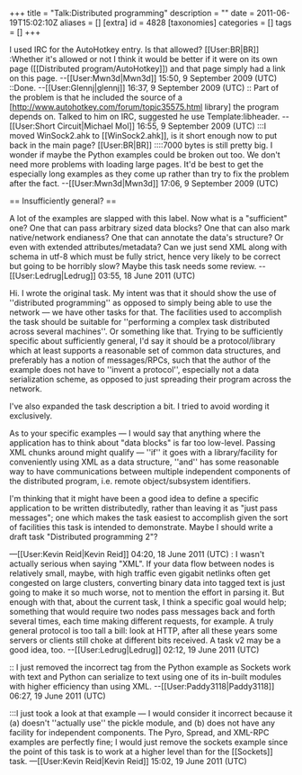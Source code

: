 +++
title = "Talk:Distributed programming"
description = ""
date = 2011-06-19T15:02:10Z
aliases = []
[extra]
id = 4828
[taxonomies]
categories = []
tags = []
+++

I used IRC for the AutoHotkey entry. Is that allowed? [[User:BR|BR]]
:Whether it's allowed or not I think it would be better if it were on its own page ([[Distributed program/AutoHotkey]]) and that page simply had a link on this page. --[[User:Mwn3d|Mwn3d]] 15:50, 9 September 2009 (UTC)
::Done. --[[User:Glennj|glennj]] 16:37, 9 September 2009 (UTC)
:: Part of the problem is that he included the source of a [http://www.autohotkey.com/forum/topic35575.html library] the program depends on.  Talked to him on IRC, suggested he use Template:libheader. --[[User:Short Circuit|Michael Mol]] 16:55, 9 September 2009 (UTC)
:::I moved WinSock2.ahk to [[WinSock2.ahk]], is it short enough now to put back in the main page? [[User:BR|BR]]
::::7000 bytes is still pretty big. I wonder if maybe the Python examples could be broken out too. We don't need more problems with loading large pages. It'd be best to get the especially long examples as they come up rather than try to fix the problem after the fact. --[[User:Mwn3d|Mwn3d]] 17:06, 9 September 2009 (UTC)

== Insufficiently general? ==

A lot of the examples are slapped with this label.  Now what is a "sufficient" one?  One that can pass arbitrary sized data blocks?  One that can also mark native/network endianess?  One that can annotate the data's structure?  Or even with extended attributes/metadata?  Can we just send XML along with schema in utf-8 which must be fully strict, hence very likely to be correct but going to be horribly slow?  Maybe this task needs some review. --[[User:Ledrug|Ledrug]] 03:55, 18 June 2011 (UTC)

Hi. I wrote the original task. My intent was that it should show the use of ''distributed programming'' as opposed to simply being able to use the network — we have other tasks for that. The facilities used to accomplish the task should be suitable for ''performing a complex task distributed across several machines''. Or something like that. Trying to be sufficiently specific about sufficiently general, I'd say it should be a protocol/library which at least supports a reasonable set of common data structures, and preferably has a notion of messages/RPCs, such that the author of the example does not have to ''invent a protocol'', especially not a data serialization scheme, as opposed to just spreading their program across the network. 

I've also expanded the task description a bit. I tried to avoid wording it exclusively.

As to your specific examples — I would say that anything where the application has to think about "data blocks" is far too low-level. Passing XML chunks around might qualify — ''if'' it goes with a library/facility for conveniently using XML as a data structure, ''and'' has some reasonable way to have communications between multiple independent components of the distributed program, i.e. remote object/subsystem identifiers.

I'm thinking that it might have been a good idea to define a specific application to be written distributedly, rather than leaving it as "just pass messages"; one which makes the task easiest to accomplish given the sort of facilities this task is intended to demonstrate. Maybe I should write a draft task "Distributed programming 2"?

—[[User:Kevin Reid|Kevin Reid]] 04:20, 18 June 2011 (UTC)
: I wasn't actually serious when saying "XML".  If your data flow between nodes is relatively small, maybe, with high traffic even gigabit netlinks often get congested on large clusters, converting binary data into tagged text is just going to make it so much worse, not to mention the effort in parsing it.  But enough with that, about the current task, I think a specific goal would help; something that would require two nodes pass messages back and forth several times, each time making different requests, for example.  A truly general protocol is too tall a bill: look at HTTP, after all these years some servers or clients still choke at different bits received.  A task v2 may be a good idea, too.  --[[User:Ledrug|Ledrug]] 02:12, 19 June 2011 (UTC)

:: I just removed the incorrect tag from the Python example as Sockets work with text and Python can serialize to text using one of its in-built modules with higher efficiency than using XML. --[[User:Paddy3118|Paddy3118]] 06:27, 19 June 2011 (UTC)

:::I just took a look at that example — I would consider it incorrect because it (a) doesn't ''actually use'' the pickle module, and (b) does not have any facility for independent components. The Pyro, Spread, and XML-RPC examples are perfectly fine; I would just remove the sockets example since the point of this task is to work at a higher level than for the [[Sockets]] task. —[[User:Kevin Reid|Kevin Reid]] 15:02, 19 June 2011 (UTC)
